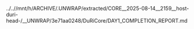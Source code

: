 ../..//mnt/h/ARCHIVE/.UNWRAP/extracted/CORE__2025-08-14__2159__host-duri-head-/__UNWRAP/3e71aa0248/DuRiCore/DAY1_COMPLETION_REPORT.md